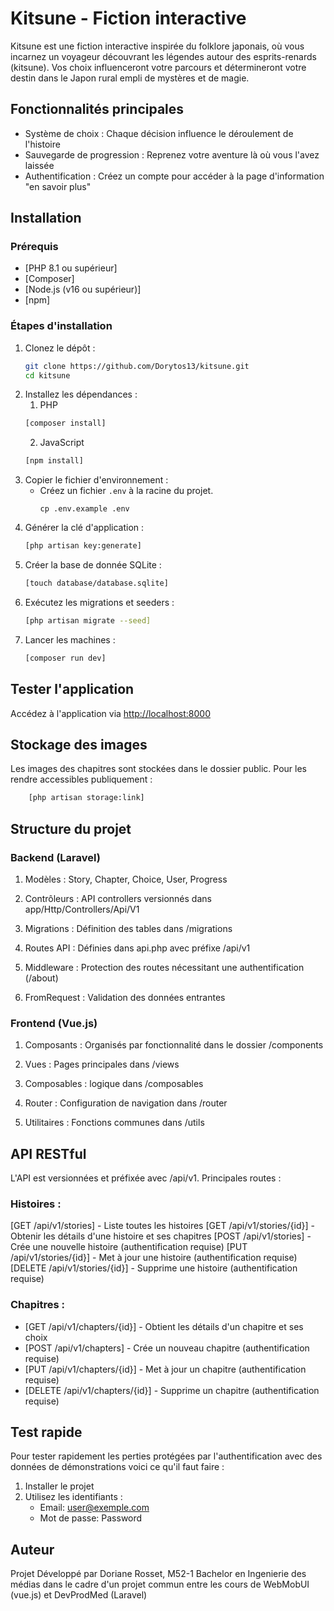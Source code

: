 # Kitsune - Fiction interactive

Kitsune est une fiction interactive inspirée du folklore japonais, où vous incarnez un voyageur découvrant les légendes autour des esprits-renards (kitsune). Vos choix influenceront votre parcours et détermineront votre destin dans le Japon rural empli de mystères et de magie.

## Fonctionnalités principales
- Système de choix : Chaque décision influence le déroulement de l'histoire
- Sauvegarde de progression : Reprenez votre aventure là où vous l'avez laissée
- Authentification : Créez un compte pour accéder à la page d'information "en savoir plus"

## Installation

### Prérequis
- [PHP 8.1 ou supérieur]
- [Composer]
- [Node.js (v16 ou supérieur)]
- [npm]

### Étapes d'installation
1. Clonez le dépôt :
    ```bash
    git clone https://github.com/Dorytos13/kitsune.git
    cd kitsune
    ```
2. Installez les dépendances :
    1. PHP
    ```bash
    [composer install]
    ```
    2. JavaScript
    ```bash
    [npm install]
    ```
3. Copier le fichier d'environnement :
    - Créez un fichier `.env` à la racine du projet.
      ```
      cp .env.example .env
      ```
4. Générer la clé d'application :
    ```bash
    [php artisan key:generate]
    ```
5. Créer la base de donnée SQLite : 
    ```bash
    [touch database/database.sqlite]
    ```
6. Exécutez les migrations et seeders :
    ```bash
    [php artisan migrate --seed]
    ```
7. Lancer les machines :
     ```bash
    [composer run dev]
    ```

## Tester l'application
Accédez à l'application via [http://localhost:8000](http://localhost:8000)

## Stockage des images
Les images des chapitres sont stockées dans le dossier public. Pour les rendre accessibles publiquement :
```bash
    [php artisan storage:link]
   ```
## Structure du projet
### Backend (Laravel) 
1. Modèles :
    Story, Chapter, Choice, User, Progress

2. Contrôleurs :
    API controllers versionnés dans app/Http/Controllers/Api/V1

3. Migrations :
    Définition des tables dans /migrations

4. Routes API :
    Définies dans api.php avec préfixe /api/v1

5. Middleware : 
 Protection des routes nécessitant une authentification (/about)

6. FromRequest :
    Validation des données entrantes

### Frontend (Vue.js)

1. Composants :
Organisés par fonctionnalité dans le dossier /components

2. Vues :
Pages principales dans /views

3. Composables : 
logique dans /composables

4. Router :
Configuration de navigation dans /router

5. Utilitaires :
Fonctions communes dans /utils

## API RESTful
L'API est versionnées et préfixée avec /api/v1. Principales routes :

### Histoires :
[GET /api/v1/stories] - Liste toutes les histoires
[GET /api/v1/stories/{id}] - Obtenir les détails d'une histoire et ses chapitres
[POST /api/v1/stories] - Crée une nouvelle histoire (authentification requise)
[PUT /api/v1/stories/{id}] - Met à jour une histoire (authentification requise)
[DELETE /api/v1/stories/{id}] - Supprime une histoire (authentification requise)

### Chapitres :
- [GET /api/v1/chapters/{id}] - Obtient les détails d'un chapitre et ses choix
- [POST /api/v1/chapters] - Crée un nouveau chapitre (authentification requise)
- [PUT /api/v1/chapters/{id}] - Met à jour un chapitre (authentification requise)
- [DELETE /api/v1/chapters/{id}] - Supprime un chapitre (authentification requise)

## Test rapide
Pour tester rapidement les perties protégées par l'authentification avec des données de démonstrations voici ce qu'il faut faire :
1. Installer le projet
2. Utilisez les identifiants :
    - Email: user@exemple.com
    - Mot de passe: Password

## Auteur
Projet Développé par Doriane Rosset, M52-1 Bachelor en Ingenierie des médias dans le cadre d'un projet commun entre les cours de WebMobUI (vue.js) et DevProdMed (Laravel)